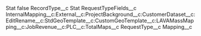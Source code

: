 <?xml version="1.0" encoding="UTF-8"?>
<CustomMetadata xmlns="http://soap.sforce.com/2006/04/metadata" xmlns:xsi="http://www.w3.org/2001/XMLSchema-instance" xmlns:xsd="http://www.w3.org/2001/XMLSchema">
    <label>Stat</label>
    <protected>false</protected>
    <values>
        <field>RecordType__c</field>
        <value xsi:type="xsd:string">Stat</value>
    </values>
    <values>
        <field>RequestTypeFields__c</field>
        <value xsi:type="xsd:string">InternalMapping__c:External__c:ProjectBackground__c:CustomerDataset__c:EditRename__c:StdGeoTemplate__c:CustomGeoTemplate__c:LAVAMassMapping__c:JobRevenue__c:PLC__c:TotalMaps__c</value>
    </values>
    <values>
        <field>RequestType__c</field>
        <value xsi:type="xsd:string">Mapping__c</value>
    </values>
</CustomMetadata>
